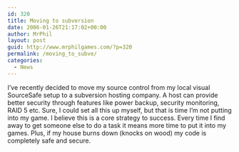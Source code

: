 ```yaml
---
id: 320
title: Moving to subversion
date: 2006-01-26T21:17:02+00:00
author: MrPhil
layout: post
guid: http://www.mrphilgames.com/?p=320
permalink: /moving_to_subve/
categories:
  - News
---
```

I&#8217;ve recently decided to move my source control from my local visual SourceSafe setup to a subversion hosting company. A host can provide better security through features like power backup, security monitoring, RAID 5 etc. Sure, I could set all this up myself, but that is time I’m not putting into my game. I believe this is a core strategy to success. Every time I find away to get someone else to do a task it means more time to put it into my games. Plus, if my house burns down (knocks on wood) my code is completely safe and secure.
